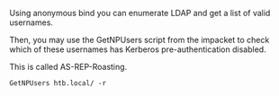 Using anonymous bind you can enumerate LDAP and get a list of valid usernames.

Then, you may use the GetNPUsers script from the impacket to check which of these usernames has Kerberos pre-authentication disabled.

This is called AS-REP-Roasting.

```
GetNPUsers htb.local/ -r
```
